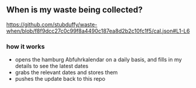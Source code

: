 ## When is my waste being collected?
  https://github.com/stubduffy/waste-when/blob/f8f9dcc27c0c99f8a4490c187ea8d2b2c10fc1f5/cal.json#L1-L6
  
  ### how it works
  - opens the hamburg Abfuhrkalendar on a daily basis, and fills in my details to see the latest dates
  - grabs the relevant dates and stores them
  - pushes the update back to this repo
  
